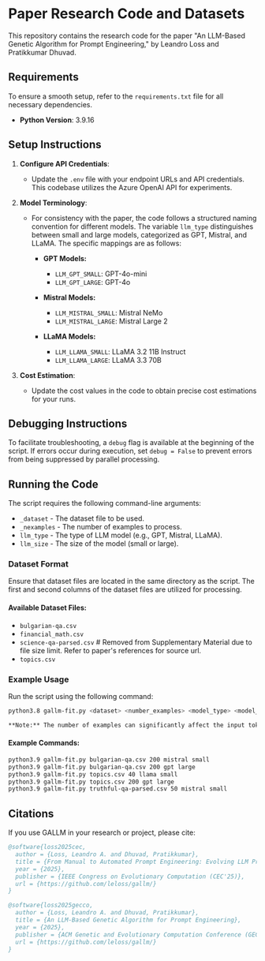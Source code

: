 # Paper Research Code and Datasets

This repository contains the research code for the paper "An LLM-Based Genetic Algorithm for Prompt Engineering," by Leandro Loss and Pratikkumar Dhuvad.

## Requirements

To ensure a smooth setup, refer to the `requirements.txt` file for all necessary dependencies.

- **Python Version**: 3.9.16

## Setup Instructions

1. **Configure API Credentials**:
   - Update the `.env` file with your endpoint URLs and API credentials. This codebase utilizes the Azure OpenAI API for experiments.

2. **Model Terminology**:
   - For consistency with the paper, the code follows a structured naming convention for different models. The variable `llm_type` distinguishes between small and large models, categorized as GPT, Mistral, and LLaMA. The specific mappings are as follows:

     - **GPT Models:**
       - `LLM_GPT_SMALL`: GPT-4o-mini
       - `LLM_GPT_LARGE`: GPT-4o
     
     - **Mistral Models:**
       - `LLM_MISTRAL_SMALL`: Mistral NeMo
       - `LLM_MISTRAL_LARGE`: Mistral Large 2
     
     - **LLaMA Models:**
       - `LLM_LLAMA_SMALL`: LLaMA 3.2 11B Instruct
       - `LLM_LLAMA_LARGE`: LLaMA 3.3 70B

3. **Cost Estimation**:
   - Update the cost values in the code to obtain precise cost estimations for your runs.

## Debugging Instructions

To facilitate troubleshooting, a `debug` flag is available at the beginning of the script. If errors occur during execution, set `debug = False` to prevent errors from being suppressed by parallel processing.

## Running the Code

The script requires the following command-line arguments:

- `_dataset` - The dataset file to be used.
- `_nexamples` - The number of examples to process.
- `llm_type` - The type of LLM model (e.g., GPT, Mistral, LLaMA).
- `llm_size` - The size of the model (small or large).

### Dataset Format

Ensure that dataset files are located in the same directory as the script. The first and second columns of the dataset files are utilized for processing.

#### Available Dataset Files:
- `bulgarian-qa.csv`
- `financial_math.csv`
- `science-qa-parsed.csv` # Removed from Supplementary Material due to file size limit. Refer to paper's references for source url.
- `topics.csv`

### Example Usage

Run the script using the following command:

```sh
python3.8 gallm-fit.py <dataset> <number_examples> <model_type> <model_size>

**Note:** The number of examples can significantly affect the input token size, so be cautious when choosing the number of examples for a given LLM to avoid exceeding token limits.

```
#### Example Commands:
```sh
python3.9 gallm-fit.py bulgarian-qa.csv 200 mistral small
python3.9 gallm-fit.py bulgarian-qa.csv 200 gpt large
python3.9 gallm-fit.py topics.csv 40 llama small
python3.9 gallm-fit.py topics.csv 200 gpt large
python3.9 gallm-fit.py truthful-qa-parsed.csv 50 mistral small
```

## Citations

If you use GALLM in your research or project, please cite:

```bibtex
@software{loss2025cec,
  author = {Loss, Leandro A. and Dhuvad, Pratikkumar},
  title = {From Manual to Automated Prompt Engineering: Evolving LLM Prompts with Genetic Algorithms},
  year = {2025},
  publisher = {IEEE Congress on Evolutionary Computation (CEC'25)},
  url = {https://github.com/leloss/gallm/}
}

@software{loss2025gecco,
  author = {Loss, Leandro A. and Dhuvad, Pratikkumar},
  title = {An LLM-Based Genetic Algorithm for Prompt Engineering},
  year = {2025},
  publisher = {ACM Genetic and Evolutionary Computation Conference (GECCO'25)},
  url = {https://github.com/leloss/gallm/}
}
```
